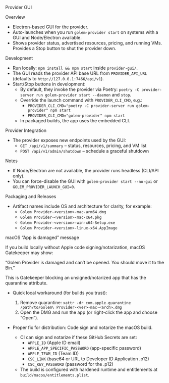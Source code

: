 Provider GUI

Overview

- Electron-based GUI for the provider.
- Auto-launches when you run `golem-provider start` on systems with a GUI and Node/Electron available.
- Shows provider status, advertised resources, pricing, and running VMs. Provides a Stop button to shut the provider down.

Development

- Run locally: `npm install && npm start` inside `provider-gui/`.
- The GUI reads the provider API base URL from `PROVIDER_API_URL` (defaults to `http://127.0.0.1:7466/api/v1`).
- Start/Stop buttons in development:
  - By default, they invoke the provider via Poetry: `poetry -C provider-server run golem-provider start --daemon` and `stop`.
  - Override the launch command with `PROVIDER_CLI_CMD`, e.g.:
    - `PROVIDER_CLI_CMD="poetry -C provider-server run golem-provider" npm start`
    - `PROVIDER_CLI_CMD="golem-provider" npm start`
  - In packaged builds, the app uses the embedded CLI.

Provider Integration

- The provider exposes new endpoints used by the GUI:
  - `GET /api/v1/summary` – status, resources, pricing, and VM list
  - `POST /api/v1/admin/shutdown` – schedule a graceful shutdown

Notes

- If Node/Electron are not available, the provider runs headless (CLI/API only).
- You can force-disable the GUI with `golem-provider start --no-gui` or `GOLEM_PROVIDER_LAUNCH_GUI=0`.

Packaging and Releases

- Artifact names include OS and architecture for clarity, for example:
  - `Golem Provider-<version>-mac-arm64.dmg`
  - `Golem Provider-<version>-mac-x64.pkg`
  - `Golem Provider-<version>-win-x64-Setup.exe`
  - `Golem Provider-<version>-linux-x64.AppImage`

macOS “App is damaged” message

If you build locally without Apple code signing/notarization, macOS Gatekeeper may show:

“Golem Provider is damaged and can’t be opened. You should move it to the Bin.”

This is Gatekeeper blocking an unsigned/notarized app that has the quarantine attribute.

- Quick local workaround (for builds you trust):
  1) Remove quarantine: `xattr -dr com.apple.quarantine /path/to/Golem\ Provider-<ver>-mac-<arch>.dmg`
  2) Open the DMG and run the app (or right-click the app and choose “Open”).

- Proper fix for distribution: Code sign and notarize the macOS build.
  - CI can sign and notarize if these GitHub Secrets are set:
    - `APPLE_ID` (Apple ID email)
    - `APPLE_APP_SPECIFIC_PASSWORD` (app-specific password)
    - `APPLE_TEAM_ID` (Team ID)
    - `CSC_LINK` (base64 or URL to Developer ID Application .p12)
    - `CSC_KEY_PASSWORD` (password for the .p12)
  - The build is configured with hardened runtime and entitlements at `build/macos/entitlements.plist`.
